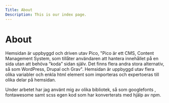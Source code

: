 ```yaml
---
Title: About
Description: This is our index page.
---
```


# About

Hemsidan är uppbyggd och driven utav Pico, "Pico är ett CMS, Content Management System, som tillåter användaren att hantera innehållet på en sida utan att behöva “koda” sidan själv. Det finns flera andra stora alternativ, så som WordPress, Drupal och Grav". Hemsidan är uppbyggd utav flera olika variabler och enkla html element som importeras och expertoeras till olika delar på hemsidan. <br>

Under arbetet har jag använt mig av olika bibliotek, så som googlefonts , fontawesome samt scss egen kod som har konverterats med hjälp av npm.
